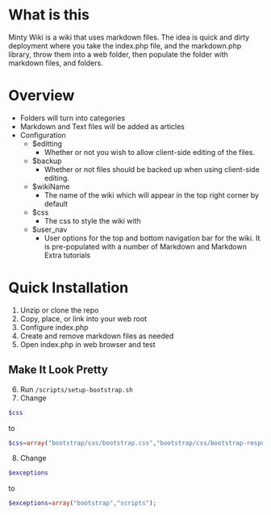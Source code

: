 
What is this
============

Minty Wiki is a wiki that uses markdown files. The idea is quick and dirty deployment where you take the index.php file, and the markdown.php library, throw them into a web folder, then populate the folder with markdown files, and folders.

Overview
========

* Folders will turn into categories
* Markdown and Text files will be added as articles
* Configuration
	* $editting
		* Whether or not you wish to allow client-side editing of the files.
	* $backup
		* Whether or not files should be backed up when using client-side editing.
	* $wikiName
		* The name of the wiki which will appear in the top right corner by default
	* $css
		* The css to style the wiki with
	* $user_nav
		* User options for the top and bottom navigation bar for the wiki. It is pre-populated with a number of Markdown and Markdown Extra tutorials

Quick Installation
==================

1. Unzip or clone the repo
2. Copy, place, or link into your web root
3. Configure index.php
4. Create and remove markdown files as needed
5. Open index.php in web browser and test

Make It Look Pretty
-------------------

6. Run ```/scripts/setup-bootstrap.sh```
7. Change 
```php
$css
```	
to
```php
$css=array("bootstrap/css/bootstrap.css","bootstrap/css/bootstrap-responsive.css","bootstrap/css/bootstrap-extra.css");
```
8. Change
```php
$exceptions
```
to
```php
$exceptions=array("bootstrap","scripts");
```

